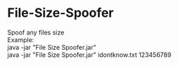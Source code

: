 # File-Size-Spoofer
Spoof any files size
<br>
Example:
<br>
java -jar "File Size Spoofer.jar" <!file path> <!size in kb>
<br>
java -jar "File Size Spoofer.jar" idontknow.txt 123456789
